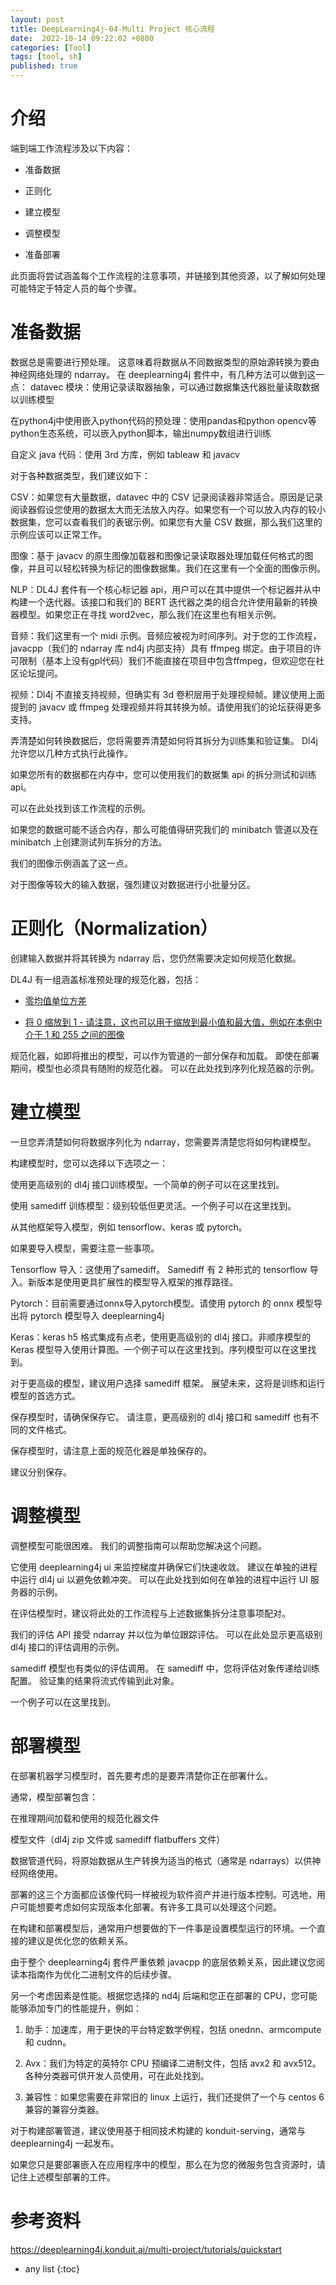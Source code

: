 ```yaml
---
layout: post
title: DeepLearning4j-04-Multi Project 核心流程
date:  2022-10-14 09:22:02 +0800
categories: [Tool]
tags: [tool, sh]
published: true
---
```


# 介绍

端到端工作流程涉及以下内容：

- 准备数据

- 正则化

- 建立模型

- 调整模型

- 准备部署

此页面将尝试涵盖每个工作流程的注意事项，并链接到其他资源，以了解如何处理可能特定于特定人员的每个步骤。 

# 准备数据

数据总是需要进行预处理。 这意味着将数据从不同数据类型的原始源转换为要由神经网络处理的 ndarray。 在 deeplearning4j 套件中，有几种方法可以做到这一点：
datavec 模块：使用记录读取器抽象，可以通过数据集迭代器批量读取数据以训练模型

在python4j中使用嵌入python代码的预处理：使用pandas和python opencv等python生态系统，可以嵌入python脚本，输出numpy数组进行训练

自定义 java 代码：使用 3rd 方库，例如 tableaw 和 javacv

对于各种数据类型，我们建议如下：

CSV：如果您有大量数据，datavec 中的 CSV 记录阅读器非常适合。原因是记录阅读器假设您使用的数据太大而无法放入内存。如果您有一个可以放入内存的较小数据集，您可以查看我们的表锯示例。如果您有大量 CSV 数据，那么我们这里的示例应该可以正常工作。

图像：基于 javacv 的原生图像加载器和图像记录读取器处理加载任何格式的图像，并且可以轻松转换为标记的图像数据集。我们在这里有一个全面的图像示例。

NLP：DL4J 套件有一个核心标记器 api，用户可以在其中提供一个标记器并从中构建一个迭代器。该接口和我们的 BERT 迭代器之类的组合允许使用最新的转换器模型。如果您正在寻找 word2vec，那么我们在这里也有相关示例。

音频：我们这里有一个 midi 示例。音频应被视为时间序列。对于您的工作流程，javacpp（我们的 ndarray 库 nd4j 内部支持）具有 ffmpeg 绑定。由于项目的许可限制（基本上没有gpl代码）我们不能直接在项目中包含ffmpeg，但欢迎您在社区论坛提问。

视频：Dl4j 不直接支持视频，但确实有 3d 卷积层用于处理视频帧。建议使用上面提到的 javacv 或 ffmpeg 处理视频并将其转换为帧。请使用我们的论坛获得更多支持。

弄清楚如何转换数据后，您将需要弄清楚如何将其拆分为训练集和验证集。 Dl4j 允许您以几种方式执行此操作。

如果您所有的数据都在内存中，您可以使用我们的数据集 api 的拆分测试和训练 api。

可以在此处找到该工作流程的示例。 

如果您的数据可能不适合内存，那么可能值得研究我们的 minibatch 管道以及在 minibatch 上创建测试列车拆分的方法。 

我们的图像示例涵盖了这一点。 

对于图像等较大的输入数据，强烈建议对数据进行小批量分区。

# 正则化（Normalization）

创建输入数据并将其转换为 ndarray 后，您仍然需要决定如何规范化数据。 

DL4J 有一组涵盖标准预处理的规范化器，包括：

- [零均值单位方差](https://github.com/eclipse/deeplearning4j-examples/blob/165f406763330d5e7f8ce842e76d4376e24ff0d1/dl4j-examples/src/main/java/org/deeplearning4j/examples/wip/quickstart/modelling/AnimalClassifier.java#L108)

- [将 0 缩放到 1 - 请注意，这也可以用于缩放到最小值和最大值，例如在本例中介于 1 和 255 之间的图像](https://github.com/eclipse/deeplearning4j-examples/blob/165f406763330d5e7f8ce842e76d4376e24ff0d1/dl4j-examples/src/main/java/org/deeplearning4j/examples/quickstart/modeling/feedforward/regression/CSVDataModel.java#L78)

规范化器，如即将推出的模型，可以作为管道的一部分保存和加载。 即使在部署期间，模型也必须具有随附的规范化器。 可以在此处找到序列化规范器的示例。

# 建立模型

一旦您弄清楚如何将数据序列化为 ndarray，您需要弄清楚您将如何构建模型。

构建模型时，您可以选择以下选项之一：

使用更高级别的 dl4j 接口训练模型。一个简单的例子可以在这里找到。

使用 samediff 训练模型：级别较低但更灵活。一个例子可以在这里找到。

从其他框架导入模型，例如 tensorflow、keras 或 pytorch。

如果要导入模型，需要注意一些事项。

Tensorflow 导入：这使用了samediff。 Samediff 有 2 种形式的 tensorflow 导入。新版本是使用更具扩展性的模型导入框架的推荐路径。

Pytorch：目前需要通过onnx导入pytorch模型。请使用 pytorch 的 onnx 模型导出将 pytorch 模型导入 deeplearning4j

Keras：keras h5 格式集成有点老，使用更高级别的 dl4j 接口。非顺序模型的 Keras 模型导入使用计算图。一个例子可以在这里找到。序列模型可以在这里找到。

对于更高级的模型，建议用户选择 samediff 框架。 展望未来，这将是训练和运行模型的首选方式。

保存模型时，请确保保存它。 请注意，更高级别的 dl4j 接口和 samediff 也有不同的文件格式。 

保存模型时，请注意上面的规范化器是单独保存的。 

建议分别保存。

# 调整模型

调整模型可能很困难。 我们的调整指南可以帮助您解决这个问题。 

它使用 deeplearning4j ui 来监控梯度并确保它们快速收敛。 建议在单独的进程中运行 dl4j ui 以避免依赖冲突。 可以在此处找到如何在单独的进程中运行 UI 服务器的示例。

在评估模型时，建议将此处的工作流程与上述数据集拆分注意事项配对。 

我们的评估 API 接受 ndarray 并以位为单位跟踪评估。 可以在此处显示更高级别 dl4j 接口的评估调用的示例。

samediff 模型也有类似的评估调用。 在 samediff 中，您将评估对象传递给训练配置。 验证集的结果将流式传输到此对象。 

一个例子可以在这里找到。

# 部署模型

在部署机器学习模型时，首先要考虑的是要弄清楚你正在部署什么。

通常，模型部署包含：

在推理期间加载和使用的规范化器文件

模型文件（dl4j zip 文件或 samediff flatbuffers 文件）

数据管道代码，将原始数据从生产转换为适当的格式（通常是 ndarrays）以供神经网络使用。

部署的这三个方面都应该像代码一样被视为软件资产并进行版本控制。可选地，用户可能想要考虑如何实现版本化部署。有许多工具可以处理这个问题。

在构建和部署模型后，通常用户想要做的下一件事是设置模型运行的环境。一个直接的建议是优化您的依赖关系。

由于整个 deeplearning4j 套件严重依赖 javacpp 的底层依赖关系，因此建议您阅读本指南作为优化二进制文件的后续步骤。

另一个考虑因素是性能。根据您选择的 nd4j 后端和您正在部署的 CPU，您可能能够添加专门的性能提升，例如：

1. 助手：加速库，用于更快的平台特定数学例程，包括 onednn、armcompute 和 cudnn。

2. Avx：我们为特定的英特尔 CPU 预编译二进制文件，包括 avx2 和 avx512。 各种分类器可供开发人员使用，可在此处找到。

3. 兼容性：如果您需要在非常旧的 linux 上运行，我们还提供了一个与 centos 6 兼容的兼容分类器。

对于构建部署管道，建议使用基于相同技术构建的 konduit-serving，通常与 deeplearning4j 一起发布。

如果您只是要部署嵌入在应用程序中的模型，那么在为您的微服务包含资源时，请记住上述模型部署的工件。

# 参考资料

https://deeplearning4j.konduit.ai/multi-project/tutorials/quickstart

* any list
{:toc}